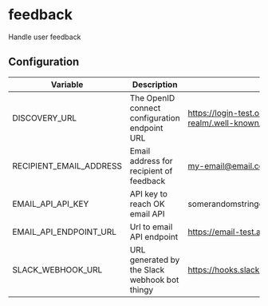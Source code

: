 # feedback
Handle user feedback


<!-- CONFIGURATION -->
## Configuration
| Variable                        | Description                                                         | Example                                                                                  |
|---------------------------------|---------------------------------------------------------------------|------------------------------------------------------------------------------------------|
| DISCOVERY_URL                   | The OpenID connect configuration endpoint URL                       | https://login-test.oslo.kommune.no/auth/realms/my-realm/.well-known/openid-configuration |
| RECIPIENT_EMAIL_ADDRESS         | Email address for recipient of feedback                             | my-email@email.com                                                                       |
| EMAIL_API_API_KEY               | API key to reach OK email API                                       | somerandomstringofletters                                                                |
| EMAIL_API_ENDPOINT_URL          | Url to email API endpoint                                           | https://email-test.api-test.oslo.kommune.no/email                                        |
| SLACK_WEBHOOK_URL               | URL generated by the Slack webhook bot thingy                       | https://hooks.slack.com/services/fewafwe/fewafaw/Feweafawef                              |
